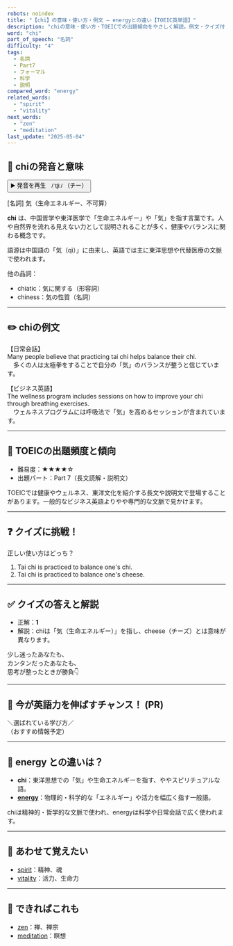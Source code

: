 ```yaml
---
robots: noindex
title: "【chi】の意味・使い方・例文 ― energyとの違い【TOEIC英単語】"
description: "chiの意味・使い方・TOEICでの出題傾向をやさしく解説。例文・クイズ付きでenergyとの違いもわかりやすく学べます。"
word: "chi"
part_of_speech: "名詞"
difficulty: "4"
tags:
  - 名詞
  - Part7
  - フォーマル
  - 科学
  - 説明
compared_word: "energy"
related_words:
  - "spirit"
  - "vitality"
next_words:
  - "zen"
  - "meditation"
last_update: "2025-05-04"
---
```


## 🔰 chiの発音と意味

<button class="play-audio" onclick="playTTS('chi')">
  <span class="play-audio-main">
    ▶️ 発音を再生　/ˈtʃiː/
  </span>
  <span class="play-audio-sub">
    （チー）
  </span>
</button>

[名詞] 気（生命エネルギー、不可算）

**chi** は、中国哲学や東洋医学で「生命エネルギー」や「気」を指す言葉です。人や自然界を流れる見えない力として説明されることが多く、健康やバランスに関わる概念です。

語源は中国語の「気（qì）」に由来し、英語では主に東洋思想や代替医療の文脈で使われます。

他の品詞：  
- chiatic：気に関する（形容詞）
- chiness：気の性質（名詞）

---

## ✏️ chiの例文

【日常会話】  
Many people believe that practicing tai chi helps balance their chi.  
　多くの人は太極拳をすることで自分の「気」のバランスが整うと信じています。

【ビジネス英語】  
The wellness program includes sessions on how to improve your chi through breathing exercises.  
　ウェルネスプログラムには呼吸法で「気」を高めるセッションが含まれています。

---

## 🎯 TOEICの出題頻度と傾向

- 難易度：★★★★☆
- 出題パート：Part 7（長文読解・説明文）

TOEICでは健康やウェルネス、東洋文化を紹介する長文や説明文で登場することがあります。一般的なビジネス英語よりやや専門的な文脈で見かけます。

---

## ❓ クイズに挑戦！

正しい使い方はどっち？

1. Tai chi is practiced to balance one's chi.  
2. Tai chi is practiced to balance one's cheese.

---

## ✅ クイズの答えと解説

- 正解：**1**
- 解説：chiは「気（生命エネルギー）」を指し、cheese（チーズ）とは意味が異なります。

少し迷ったあなたも、  
カンタンだったあなたも、  
思考が整ったときが勝負👇️

---

## 🚀 今が英語力を伸ばすチャンス！ (PR)

<div class="info-center">
＼選ばれている学び方／<br>  
（おすすめ情報予定）
</div>

---

## 🤔  energy との違いは？

- **chi**：東洋思想での「気」や生命エネルギーを指す、ややスピリチュアルな語。
- **[energy](/word/energy/)**：物理的・科学的な「エネルギー」や活力を幅広く指す一般語。

chiは精神的・哲学的な文脈で使われ、energyは科学や日常会話で広く使われます。

---

## 🧩 あわせて覚えたい

- [spirit](/word/spirit/)：精神、魂
- [vitality](/word/vitality/)：活力、生命力

---

## 📖 できればこれも

- [zen](/word/zen/)：禅、禅宗
- [meditation](/word/meditation/)：瞑想

<!-- cvid: aid33_bid31 -->
